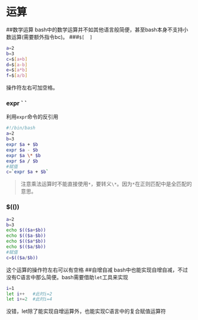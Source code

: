 运算
============
##数学运算
bash中的数学运算并不如其他语言般简便，甚至bash本身不支持小数运算(需要额外指令bc)。
###`$[  ]`

```bash
a=2
b=3
c=$[a+b]
d=$[a-b]
e=$[a*b]
f=$[a/b]
```
操作符左右可加空格。
### expr \` \`
利用`expr`命令的反引用
```bash
#!/bin/bash
a=2
b=3
expr $a + $b
expr $a - $b
expr $a \* $b
expr $a / $b
#赋值
c=`expr $a + $b`
```
>注意乘法运算时不能直接使用`*`，要转义`\*`。因为`*`在正则匹配中是全匹配的意思。

### $(())
```bash
a=2
b=3
echo $(($a+$b))
echo $(($a-$b))
echo $(($a*$b))
echo $(($a/$b))
#赋值
c=$(($a/$b))
```
这个运算的操作符左右可以有空格
##自增自减
bash中也能实现自增自减，不过没有C语言中那么简便。bash需要借助`let`工具来实现
```bash
i=1
let i++   #此时i=2
let i+=2  #此时i=4
```
没错，let除了能实现自增运算外，也能实现C语言中的复合赋值运算符

